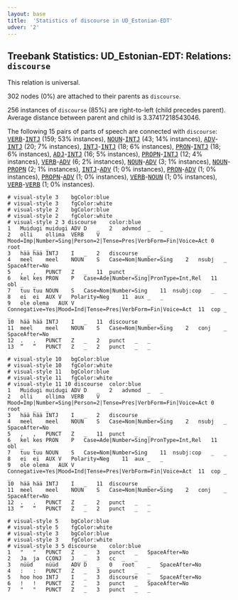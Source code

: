 ```yaml
---
layout: base
title:  'Statistics of discourse in UD_Estonian-EDT'
udver: '2'
---
```


## Treebank Statistics: UD_Estonian-EDT: Relations: `discourse`

This relation is universal.

302 nodes (0%) are attached to their parents as `discourse`.

256 instances of `discourse` (85%) are right-to-left (child precedes parent).
Average distance between parent and child is 3.37417218543046.

The following 15 pairs of parts of speech are connected with `discourse`: <tt><a href="et_edt-pos-VERB.html">VERB</a></tt>-<tt><a href="et_edt-pos-INTJ.html">INTJ</a></tt> (159; 53% instances), <tt><a href="et_edt-pos-NOUN.html">NOUN</a></tt>-<tt><a href="et_edt-pos-INTJ.html">INTJ</a></tt> (43; 14% instances), <tt><a href="et_edt-pos-ADV.html">ADV</a></tt>-<tt><a href="et_edt-pos-INTJ.html">INTJ</a></tt> (20; 7% instances), <tt><a href="et_edt-pos-INTJ.html">INTJ</a></tt>-<tt><a href="et_edt-pos-INTJ.html">INTJ</a></tt> (18; 6% instances), <tt><a href="et_edt-pos-PRON.html">PRON</a></tt>-<tt><a href="et_edt-pos-INTJ.html">INTJ</a></tt> (18; 6% instances), <tt><a href="et_edt-pos-ADJ.html">ADJ</a></tt>-<tt><a href="et_edt-pos-INTJ.html">INTJ</a></tt> (16; 5% instances), <tt><a href="et_edt-pos-PROPN.html">PROPN</a></tt>-<tt><a href="et_edt-pos-INTJ.html">INTJ</a></tt> (12; 4% instances), <tt><a href="et_edt-pos-VERB.html">VERB</a></tt>-<tt><a href="et_edt-pos-ADV.html">ADV</a></tt> (6; 2% instances), <tt><a href="et_edt-pos-NOUN.html">NOUN</a></tt>-<tt><a href="et_edt-pos-ADV.html">ADV</a></tt> (3; 1% instances), <tt><a href="et_edt-pos-NOUN.html">NOUN</a></tt>-<tt><a href="et_edt-pos-PROPN.html">PROPN</a></tt> (2; 1% instances), <tt><a href="et_edt-pos-INTJ.html">INTJ</a></tt>-<tt><a href="et_edt-pos-ADV.html">ADV</a></tt> (1; 0% instances), <tt><a href="et_edt-pos-PRON.html">PRON</a></tt>-<tt><a href="et_edt-pos-ADV.html">ADV</a></tt> (1; 0% instances), <tt><a href="et_edt-pos-PROPN.html">PROPN</a></tt>-<tt><a href="et_edt-pos-ADV.html">ADV</a></tt> (1; 0% instances), <tt><a href="et_edt-pos-VERB.html">VERB</a></tt>-<tt><a href="et_edt-pos-NOUN.html">NOUN</a></tt> (1; 0% instances), <tt><a href="et_edt-pos-VERB.html">VERB</a></tt>-<tt><a href="et_edt-pos-VERB.html">VERB</a></tt> (1; 0% instances).


~~~ conllu
# visual-style 3	bgColor:blue
# visual-style 3	fgColor:white
# visual-style 2	bgColor:blue
# visual-style 2	fgColor:white
# visual-style 2 3 discourse	color:blue
1	Muidugi	muidugi	ADV	D	_	2	advmod	_	_
2	olli	ollima	VERB	V	Mood=Imp|Number=Sing|Person=2|Tense=Pres|VerbForm=Fin|Voice=Act	0	root	_	_
3	hää	hää	INTJ	I	_	2	discourse	_	_
4	meel	meel	NOUN	S	Case=Nom|Number=Sing	2	nsubj	_	SpaceAfter=No
5	,	,	PUNCT	Z	_	11	punct	_	_
6	kel	kes	PRON	P	Case=Ade|Number=Sing|PronType=Int,Rel	11	obl	_	_
7	tuu	tuu	NOUN	S	Case=Nom|Number=Sing	11	nsubj:cop	_	_
8	ei	ei	AUX	V	Polarity=Neg	11	aux	_	_
9	ole	olema	AUX	V	Connegative=Yes|Mood=Ind|Tense=Pres|VerbForm=Fin|Voice=Act	11	cop	_	_
10	hää	hää	INTJ	I	_	11	discourse	_	_
11	meel	meel	NOUN	S	Case=Nom|Number=Sing	2	conj	_	SpaceAfter=No
12	.	.	PUNCT	Z	_	2	punct	_	_
13	”	”	PUNCT	Z	_	2	punct	_	_

~~~


~~~ conllu
# visual-style 10	bgColor:blue
# visual-style 10	fgColor:white
# visual-style 11	bgColor:blue
# visual-style 11	fgColor:white
# visual-style 11 10 discourse	color:blue
1	Muidugi	muidugi	ADV	D	_	2	advmod	_	_
2	olli	ollima	VERB	V	Mood=Imp|Number=Sing|Person=2|Tense=Pres|VerbForm=Fin|Voice=Act	0	root	_	_
3	hää	hää	INTJ	I	_	2	discourse	_	_
4	meel	meel	NOUN	S	Case=Nom|Number=Sing	2	nsubj	_	SpaceAfter=No
5	,	,	PUNCT	Z	_	11	punct	_	_
6	kel	kes	PRON	P	Case=Ade|Number=Sing|PronType=Int,Rel	11	obl	_	_
7	tuu	tuu	NOUN	S	Case=Nom|Number=Sing	11	nsubj:cop	_	_
8	ei	ei	AUX	V	Polarity=Neg	11	aux	_	_
9	ole	olema	AUX	V	Connegative=Yes|Mood=Ind|Tense=Pres|VerbForm=Fin|Voice=Act	11	cop	_	_
10	hää	hää	INTJ	I	_	11	discourse	_	_
11	meel	meel	NOUN	S	Case=Nom|Number=Sing	2	conj	_	SpaceAfter=No
12	.	.	PUNCT	Z	_	2	punct	_	_
13	”	”	PUNCT	Z	_	2	punct	_	_

~~~


~~~ conllu
# visual-style 5	bgColor:blue
# visual-style 5	fgColor:white
# visual-style 3	bgColor:blue
# visual-style 3	fgColor:white
# visual-style 3 5 discourse	color:blue
1	"	"	PUNCT	Z	_	3	punct	_	SpaceAfter=No
2	Ja	ja	CCONJ	J	_	3	cc	_	_
3	nüüd	nüüd	ADV	D	_	0	root	_	SpaceAfter=No
4	:	:	PUNCT	Z	_	3	punct	_	_
5	hoo	hoo	INTJ	I	_	3	discourse	_	SpaceAfter=No
6	!	!	PUNCT	Z	_	3	punct	_	SpaceAfter=No
7	"	"	PUNCT	Z	_	3	punct	_	_

~~~


